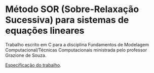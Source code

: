 # Método SOR (Sobre-Relaxação Sucessiva) para sistemas de equações lineares

Trabalho escrito em C para a disciplina Fundamentos de Modelagem Computacional/Técnicas Computacionais ministrada pelo professor Grazione de Souza.

[Especificação do trabalho](projeto_fund_mod_tec_2021.pdf).
